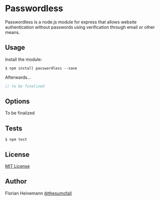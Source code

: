 # Passwordless

Passwordless is a node.js module for express that allows website authentication without passwords using verification through email or other means.

## Usage

Install the module:

`$ npm install passwordless --save`

Afterwards...

```javascript
// to be finalized

```

## Options

To be finalized

## Tests

`$ npm test`

## License

[MIT License](http://opensource.org/licenses/MIT)

## Author
Florian Heinemann [@thesumofall](http://twitter.com/thesumofall/)

